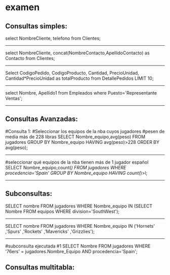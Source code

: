 # examen

## Consultas simples:

select NombreCliente, telefono from Clientes;
______________

select NombreCliente, concat(NombreContacto,ApellidoContacto) as Contacto from Clientes;

______________
Select CodigoPedido, CodigoProducto, Cantidad, PrecioUnidad, Cantidad*PrecioUnidad as totalProducto from DetallePedidos LIMIT 10;
______________

select Nombre, Apellido1 from Empleados where Puesto='Representante Ventas';
______________

## Consultas Avanzadas: 

#Consulta 1:
#Seleccionar los equipos de la nba cuyos jugadores #pesen de media más de 228 libras
SELECT Nombre_equipo,avg(peso) FROM jugadores GROUP BY Nombre_equipo HAVING avg(peso)>228 ORDER BY avg(peso);

______________

#seleccionar qué equipos de la nba tienen más de 1 jugador español
SELECT Nombre_equipo,count(*) FROM jugadores WHERE procedencia='Spain' GROUP BY Nombre_equipo HAVING count(*)>l;

______________

## Subconsultas:

SELECT nombre FROM jugadores WHERE Nombre_equipo IN (SELECT Nombre FROM equipos WHERE division='SouthWest');

______________

SELECT nombre FROM jugadores WHERE Nombre_equipo IN ('Hornets' ,'Spurs' ,'Rockets' ,'Mavericks' ,'Grizzlies');

______________

#subconsulta ejecutada #1 
SELECT Nombre FROM jugadores WHERE '76ers' = jugadores.Nombre_Equipo AND procedencia='Spain';


## Consultas multitabla:






